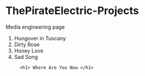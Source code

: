 # ThePirateElectric-Projects
Media engineering page

<html>
  <title>ThePirateElectric</title>
  <head>
  </head>
  <body>
    <p align="center" How've You Been Y'all </p>
    <ol>
      <li>Hungover in Tuscany</li>
      <li>Dirty Rose</li>
      <li>Honey Love</li>
      <li>Sad Song</li>
      
      <h1> Where Are You Now </h1>
   
